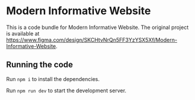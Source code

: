 
  # Modern Informative Website

  This is a code bundle for Modern Informative Website. The original project is available at https://www.figma.com/design/SKCHtvNrQn5FF3YzYSX5Xf/Modern-Informative-Website.

  ## Running the code

  Run `npm i` to install the dependencies.

  Run `npm run dev` to start the development server.
  